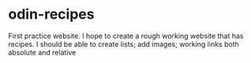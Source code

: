 # odin-recipes
First practice website.
I hope to create a rough working website that has recipes.
I should be able to create lists; add images; working links both absolute and relative